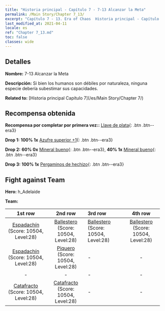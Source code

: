 ```yaml
---
title: "Historia principal - Capítulo 7 - 7-13 Alcanzar la Meta"
permalink: /Main Story/Chapter 7_13/
excerpt: "Capítulo 7 - 13. Era of Chaos  Historia principal - Capítulo 7_13. 7-13 Alcanzar la Meta"
last_modified_at: 2021-04-11
locale: es
ref: "Chapter 7_13.md"
toc: false
classes: wide
---
```


## Detalles

 **Nombre:** 7-13 Alcanzar la Meta

 **Descripción:** Si bien los humanos son débiles por naturaleza, ninguna especie debería subestimar sus capacidades.

 **Related to:** [Historia principal Capítulo 7](/es/Main Story/Chapter 7/)

## Recompensa obtenida

 **Recompensa por completar por primera vez::** [Llave de plata](/es/Items/con_693/){: .btn .btn--era3}

 **Drop 1:** **100% 1x** [Azufre superior +1](/es/Items/mat_22/){: .btn .btn--era3}

 **Drop 2:** **60% 0x** [Mineral bueno](/es/Items/mat_12/){: .btn .btn--era3}, **40% 1x** [Mineral bueno](/es/Items/mat_12/){: .btn .btn--era3}

 **Drop 3:** **100% 1x** [Pergaminos de hechizo](/es/Items/con_694/){: .btn .btn--era3}


## Fight against Team
 **Hero:** h_Adelaide

 **Team:**


  | 1st row | 2nd row | 3rd row | 4th row |
  |:----:|:----:|:----|:----:|
  | [Espadachín](/es/units/Swordsman/) (Score: 10504, Level:28)  | [Ballestero](/es/units/Marksman/) (Score: 10504, Level:28)  | [Ballestero](/es/units/Marksman/) (Score: 10504, Level:28)  | [Ballestero](/es/units/Marksman/) (Score: 10504, Level:28)  |
  | [Espadachín](/es/units/Swordsman/) (Score: 10504, Level:28)  | [Piquero](/es/units/Pikeman/) (Score: 10504, Level:28)  | - | - |
  | - | - | - | - |
  | [Catafracto](/es/units/Cavalier/) (Score: 10504, Level:28)  | [Catafracto](/es/units/Cavalier/) (Score: 10504, Level:28)  | - | - |


